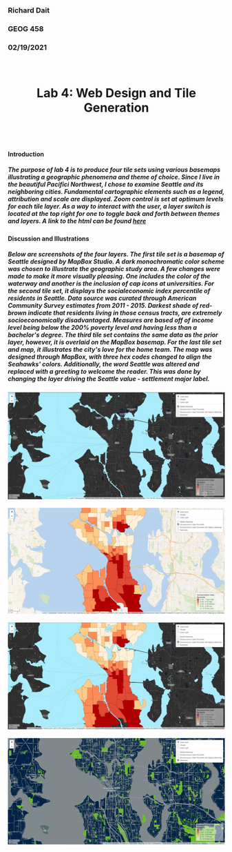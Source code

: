 <h3> Richard Dait
<h3> GEOG 458
<h3> 02/19/2021

</br>
</br>
</br>
<h1> <p align="center"> <b> Lab 4: Web Design and Tile Generation</b> </p> </br>

<h4> <b> Introduction</b> </h4> <h5> <p align="left"> The purpose of lab 4 is to produce four tile sets using various basemaps illustrating a geographic phenomena and theme of choice. Since I live in the beautiful Pacifici Northwest, I chose to examine Seattle and its neighboring cities. Fundamental cartographic elements such as a legend, attribution and scale are displayed. Zoom control is set at optimum levels for each tile layer. As a way to interact with the user, a layer switch is located at the top right for one to toggle back and forth between themes and layers. A link to the html can be found <a href = "https://richdait.github.io/Socioeconomic_Index_and_Seahawks_Tile_Sets/index.html">here</a></h5>

<h4> <b> Discussion and Illustrations</b> </h4>
<p align="left"> <h5>Below are screenshots of the four layers. The first tile set is a basemap of Seattle designed by MapBox Studio. A dark monochromatic color scheme was chosen to illustrate the geographic study area. A few changes were made to make it more visually pleasing. One includes the color of the waterway and another is the inclusion of cap icons at universities. For the second tile set, it displays the socialeconomic index percentile of residents in Seattle. Data source was curated through American Community Survey estimates from 2011 - 2015. Darkest shade of red-brown indicate that residents living in those census tracts, are extremely socioeconomically disadvantaged. Measures are based off of income level being below the 200% poverty level and having less than a bachelor's degree. The third tile set contains the same data as the prior layer, however, it is overlaid on the MapBox basemap. For the last tile set and map, it illustrates the city's love for the home team. The map was designed through MapBox, with three hex codes changed to align the Seahawks' colors. Additionally, the word Seattle was altered and replaced with a greeting to welcome the reader. This was done by changing the layer driving the Seattle value - settlement major label.</h5>

![alt text](img/mapbox_basemap.jpg)
</br>
</br>
![alt text](img/thematic_geospatial.jpg)
</br>
</br>
![alt text](img/thematic_with_mapbox.jpg)
</br>
</br>
![alt text](img/seahawks.jpg)
